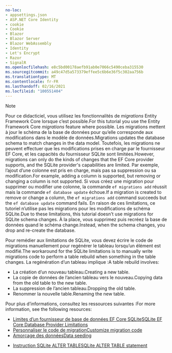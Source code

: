 ```yaml
---
no-loc:
- appsettings.json
- ASP.NET Core Identity
- cookie
- Cookie
- Blazor
- Blazor Server
- Blazor WebAssembly
- Identity
- Let's Encrypt
- Razor
- SignalR
ms.openlocfilehash: e8c5bd00178aefb91ab0e7066c5490ceba315530
ms.sourcegitcommit: a49c47d5a573379effee5c6b6e36f5c302aa756b
ms.translationtype: MT
ms.contentlocale: fr-FR
ms.lasthandoff: 02/16/2021
ms.locfileid: "100551404"
---
```

> [!NOTE]
> <span data-ttu-id="c073e-101">Pour ce didacticiel, vous utilisez les fonctionnalités de *migrations* Entity Framework Core lorsque c’est possible.</span><span class="sxs-lookup"><span data-stu-id="c073e-101">For this tutorial you use the Entity Framework Core *migrations* feature where possible.</span></span> <span data-ttu-id="c073e-102">Les migrations mettent à jour le schéma de la base de données pour qu’elle corresponde aux modifications dans le modèle de données.</span><span class="sxs-lookup"><span data-stu-id="c073e-102">Migrations updates the database schema to match changes in the data model.</span></span> <span data-ttu-id="c073e-103">Toutefois, les migrations ne peuvent effectuer que les modifications prises en charge par le fournisseur EF Core, et les capacités du fournisseur SQLite sont limitées.</span><span class="sxs-lookup"><span data-stu-id="c073e-103">However, migrations can only do the kinds of changes that the EF Core provider supports, and the SQLite provider's capabilities are limited.</span></span> <span data-ttu-id="c073e-104">Par exemple, l’ajout d’une colonne est pris en charge, mais pas sa suppression ou sa modification.</span><span class="sxs-lookup"><span data-stu-id="c073e-104">For example, adding a column is supported, but removing or changing a column is not supported.</span></span> <span data-ttu-id="c073e-105">Si vous créez une migration pour supprimer ou modifier une colonne, la commande `ef migrations add` réussit mais la commande `ef database update` échoue.</span><span class="sxs-lookup"><span data-stu-id="c073e-105">If a migration is created to remove or change a column, the `ef migrations add` command succeeds but the `ef database update` command fails.</span></span> <span data-ttu-id="c073e-106">En raison de ces limitations, ce tutoriel n’utilise pas les migrations pour les modifications de schéma SQLite.</span><span class="sxs-lookup"><span data-stu-id="c073e-106">Due to these limitations, this tutorial doesn't use migrations for SQLite schema changes.</span></span> <span data-ttu-id="c073e-107">À la place, vous supprimez puis recréez la base de données quand le schéma change.</span><span class="sxs-lookup"><span data-stu-id="c073e-107">Instead, when the schema changes, you drop and re-create the database.</span></span>
>
><span data-ttu-id="c073e-108">Pour remédier aux limitations de SQLite, vous devez écrire le code de migrations manuellement pour regénérer le tableau lorsqu’un élément est modifié.</span><span class="sxs-lookup"><span data-stu-id="c073e-108">The workaround for the SQLite limitations is to manually write migrations code to perform a table rebuild when something in the table changes.</span></span> <span data-ttu-id="c073e-109">La regénération d’un tableau implique :</span><span class="sxs-lookup"><span data-stu-id="c073e-109">A table rebuild involves:</span></span>
>
>* <span data-ttu-id="c073e-110">La création d’un nouveau tableau.</span><span class="sxs-lookup"><span data-stu-id="c073e-110">Creating a new table.</span></span>
>* <span data-ttu-id="c073e-111">La copie de données de l’ancien tableau vers le nouveau.</span><span class="sxs-lookup"><span data-stu-id="c073e-111">Copying data from the old table to the new table.</span></span>
>* <span data-ttu-id="c073e-112">La suppression de l’ancien tableau.</span><span class="sxs-lookup"><span data-stu-id="c073e-112">Dropping the old table.</span></span>
>* <span data-ttu-id="c073e-113">Renommer la nouvelle table.</span><span class="sxs-lookup"><span data-stu-id="c073e-113">Renaming the new table.</span></span>
>
><span data-ttu-id="c073e-114">Pour plus d’informations, consultez les ressources suivantes :</span><span class="sxs-lookup"><span data-stu-id="c073e-114">For more information, see the following resources:</span></span>
>
> * [<span data-ttu-id="c073e-115">Limites d’un fournisseur de base de données EF Core SQLite</span><span class="sxs-lookup"><span data-stu-id="c073e-115">SQLite EF Core Database Provider Limitations</span></span>](/ef/core/providers/sqlite/limitations)
> * [<span data-ttu-id="c073e-116">Personnaliser le code de migration</span><span class="sxs-lookup"><span data-stu-id="c073e-116">Customize migration code</span></span>](/ef/core/managing-schemas/migrations/#customize-migration-code)
> * [<span data-ttu-id="c073e-117">Amorçage des données</span><span class="sxs-lookup"><span data-stu-id="c073e-117">Data seeding</span></span>](/ef/core/modeling/data-seeding)
  * [<span data-ttu-id="c073e-118">Instruction SQLite ALTER TABLE</span><span class="sxs-lookup"><span data-stu-id="c073e-118">SQLite ALTER TABLE statement</span></span>](https://sqlite.org/lang_altertable.html)